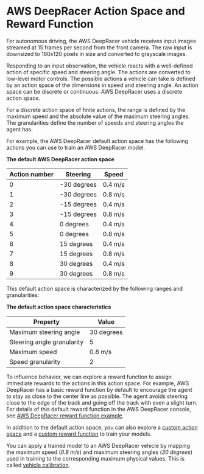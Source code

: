 # AWS DeepRacer Action Space and Reward Function<a name="deepracer-how-it-works-action-space"></a>



For autonomous driving, the AWS DeepRacer vehicle receives input images streamed at 15 frames per second from the front camera\. The raw input is downsized to 160x120 pixels in size and converted to grayscale images\. 

Responding to an input observation, the vehicle reacts with a well\-defined action of specific speed and steering angle\. The actions are converted to low\-level motor controls\. The possible actions a vehicle can take is defined by an action space of the dimensions in speed and steering angle\. An action space can be discrete or continuous\. AWS DeepRacer uses a discrete action space\. 

For a discrete action space of finite actions, the range is defined by the maximum speed and the absolute value of the maximum steering angles\. The granularities define the number of speeds and steering angles the agent has\.

For example, the AWS DeepRacer default action space has the following actions you can use to train an AWS DeepRacer model\. 


**The default AWS DeepRacer action space**  

| Action number | Steering | Speed | 
| --- | --- | --- | 
| 0 | \-30 degrees | 0\.4 m/s | 
| 1 | \-30 degrees | 0\.8 m/s | 
| 2 | \-15 degrees | 0\.4 m/s | 
| 3 | \-15 degrees | 0\.8 m/s | 
| 4 | 0 degrees | 0\.4 m/s | 
| 5 | 0 degrees | 0\.8 m/s | 
| 6 | 15 degrees | 0\.4 m/s | 
| 7 | 15 degrees | 0\.8 m/s | 
| 8 | 30 degrees | 0\.4 m/s | 
| 9 | 30 degrees | 0\.8 m/s | 

This default action space is characterized by the following ranges and granularities:




**The default action space characteristics**  

| Property | Value | 
| --- | --- | 
| Maximum steering angle | 30 degrees | 
| Steering angle granularity | 5 | 
| Maximum speed | 0\.8 m/s | 
| Speed granularity | 2 | 

To influence behavior, we can explore a reward function to assign immediate rewards to the actions in this action space\. For example, AWS DeepRacer has a basic reward function by default to encourage the agent to stay as close to the center line as possible\. The agent avoids steering close to the edge of the track and going off the track with even a slight turn\. For details of this default reward function in the AWS DeepRacer console, see [AWS DeepRacer reward function example](deepracer-reward-function-examples.md#deepracer-reward-function-example-0)\. 

In addition to the default action space, you can also explore a [custom action space](deepracer-console-train-evaluate-models.md#deepracer-define-action-space-for-training) and a [custom reward function](deepracer-console-train-evaluate-models.md#deepracer-train-models-define-reward-function) to train your models\.

You can apply a trained model to an AWS DeepRacer vehicle by mapping the maximum speed \(*0\.8 m/s*\) and maximum steering angles \(*30 degrees*\) used in training to the corresponding maximum physical values\. This is called [vehicle calibration](deepracer-calibrate-vehicle.md)\. 